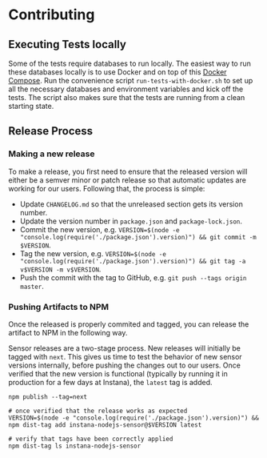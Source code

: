 # Contributing

## Executing Tests locally
Some of the tests require databases to run locally. The easiest way to run these databases locally is to use Docker and on top of this [Docker Compose](https://docs.docker.com/compose/). Run the convenience script `run-tests-with-docker.sh` to set up all the necessary databases and environment variables and kick off the tests. The script also makes sure that the tests are running from a clean starting state.

## Release Process

### Making a new release
To make a release, you first need to ensure that the released version will either be a semver minor or patch release so that automatic updates are working for our users. Following that, the process is simple:

 - Update `CHANGELOG.md` so that the unreleased section gets its version number.
 - Update the version number in `package.json` and `package-lock.json`.
 - Commit the new version, e.g. `VERSION=$(node -e "console.log(require('./package.json').version)") && git commit -m $VERSION`.
 - Tag the new version, e.g. `VERSION=$(node -e "console.log(require('./package.json').version)") && git tag -a v$VERSION -m v$VERSION`.
 - Push the commit with the tag to GitHub, e.g. `git push --tags origin master`.

### Pushing Artifacts to NPM
Once the released is properly commited and tagged, you can release the artifact to NPM in the following way.

Sensor releases are a two-stage process. New releases will initially be tagged with `next`. This gives us time to test the behavior of new sensor versions internally, before pushing the changes out to our users. Once verified that the new version is functional (typically by running it in production for a few days at Instana), the `latest` tag is added.

```
npm publish --tag=next

# once verified that the release works as expected
VERSION=$(node -e "console.log(require('./package.json').version)") && npm dist-tag add instana-nodejs-sensor@$VERSION latest

# verify that tags have been correctly applied
npm dist-tag ls instana-nodejs-sensor
```
